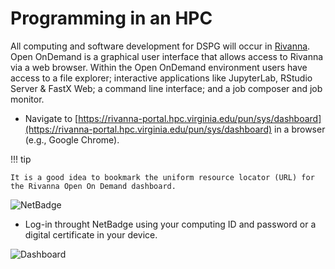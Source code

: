 # Programming in an HPC

All computing and software development for DSPG will occur in [Rivanna](https://rivanna-portal.hpc.virginia.edu/pun/sys/dashboard). Open OnDemand is a graphical user interface that allows access to Rivanna via a web browser. Within the Open OnDemand environment users have access to a file explorer; interactive applications like JupyterLab, RStudio Server & FastX Web; a command line interface; and a job composer and job monitor.

- Navigate to [https://rivanna-portal.hpc.virginia.edu/pun/sys/dashboard](https://rivanna-portal.hpc.virginia.edu/pun/sys/dashboard) in a browser (e.g., Google Chrome).

!!! tip

    It is a good idea to bookmark the uniform resource locator (URL) for the Rivanna Open On Demand dashboard.
    
![NetBadge](../assets/img/NetBadge.png)

- Log-in throught NetBadge using your computing ID and password or a digital certificate in your device.

![Dashboard](../assets/img/Dashboard.png)
